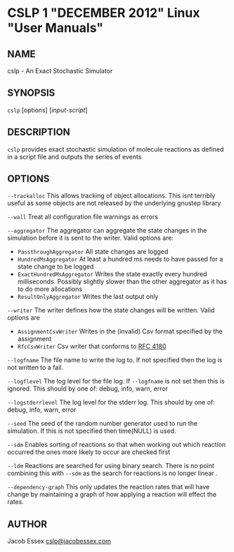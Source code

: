 CSLP 1 "DECEMBER 2012" Linux "User Manuals"
=======================================

NAME
----

cslp - An Exact Stochastic Simulator

SYNOPSIS
--------

`cslp` [options] [*input-script*]

DESCRIPTION
-----------

`cslp` provides exact stochastic simulation of molecule reactions as defined in
a script file and outputs the series of events

OPTIONS
-------
`--trackalloc`
This allows tracking of object allocations. This isnt terribly useful as
some objects are not released by the underlying gnustep library

`--wall`
Treat all configuration file warnings as errors

`--aggregator`
The aggregator can aggregate the state changes in the simulation before it is sent to the
writer. Valid options are:

* `PassthroughAggregator` All state changes are logged
* `HundredMsAggregator` At least a hundred ms needs to have passed for a state change to be logged
* `ExactHundredMsAggregator` Writes the state exactly every hundred milliseconds. Possibly slightly slower than the other aggregator as it has to do more allocations
* `ResultOnlyAggregator` Writes the last output only

`--writer`
The writer defines how the state changes will be written. Valid options are

* `AssignmentCsvWriter` Writes in the (invalid) Csv format specified by the assignment
* `RfcCsvWriter` Csv writer that conforms to [RFC 4180](http://tools.ietf.org/html/rfc4180)

`--logfname`
The file name to write the log to. If not specified then the log is not written to a fail.

`--logflevel`
The log level for the file log. If `--logfname` is not set then this is ignored. This should by one of: debug, info, warn, error

`--logstderrlevel`
The log level for the stderr log. This should by one of: debug, info, warn, error

`--seed`
The seed of the random number generator used to run the simulation. If this is not specified then time(NULL) is used.

`--sdm`
Enables sorting of reactions so that when working out which reaction occurred the ones more likely to occur are checked first

`--ldm`
Reactions are searched for using binary search. There is no point combining this with `--sdm` as the search for reactions is no longer linear .

`--dependency-graph`
This only updates the reaction rates that will have change by maintaining a graph of how applying a reaction will effect the rates.

AUTHOR
------

Jacob Essex <cslp@jacobessex.com>
